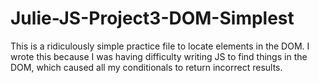# Julie-JS-Project3-DOM-Simplest

This is a ridiculously simple practice file to locate elements in the DOM. 
I wrote this because I was having difficulty writing JS to find things in the DOM, which caused all my conditionals to return incorrect results.
